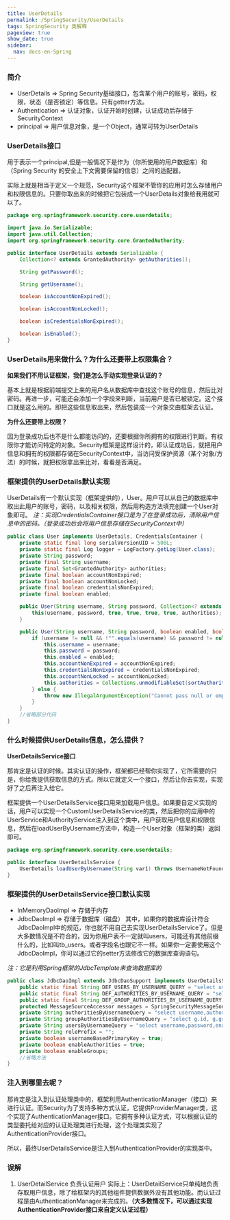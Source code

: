 ```yaml
---
title: UserDetails
permalink: /SpringSecurity/UserDetails
tags: SpringSecurity 类解释
pageview: true
show_date: true
sidebar:
  nav: docs-en-Spring
---
```

### 简介
- UserDetails => Spring Security基础接口，包含某个用户的账号，密码，权限，状态（是否锁定）等信息。只有getter方法。
- Authentication => 认证对象，认证开始时创建，认证成功后存储于SecurityContext
- principal => 用户信息对象，是一个Object，通常可转为UserDetails
### UserDetails接口
用于表示一个principal,但是一般情况下是作为（你所使用的用户数据库）和（Spring Security 的安全上下文需要保留的信息）之间的适配器。

实际上就是相当于定义一个规范，Security这个框架不管你的应用时怎么存储用户和权限信息的。只要你取出来的时候把它包装成一个UserDetails对象给我用就可以了。

```java
package org.springframework.security.core.userdetails;

import java.io.Serializable;
import java.util.Collection;
import org.springframework.security.core.GrantedAuthority;

public interface UserDetails extends Serializable {
    Collection<? extends GrantedAuthority> getAuthorities();

    String getPassword();

    String getUsername();

    boolean isAccountNonExpired();

    boolean isAccountNonLocked();

    boolean isCredentialsNonExpired();

    boolean isEnabled();
}
```
### UserDetails用来做什么？为什么还要带上权限集合？

**如果我们不用认证框架，我们是怎么手动实现登录认证的？**

基本上就是根据前端提交上来的用户名从数据库中查找这个账号的信息，然后比对密码。再进一步，可能还会添加一个字段来判断，当前用户是否已被锁定。这个接口就是这么用的。即把这些信息取出来，然后包装成一个对象交由框架去认证。

**为什么还要带上权限？**

因为登录成功后也不是什么都能访问的，还要根据你所拥有的权限进行判断。有权限你才能访问特定的对象。Security框架是这样设计的，即认证成功后，就把用户信息和拥有的权限都存储在SecurityContext中，当访问受保护资源（某个对象/方法）的时候，就把权限拿出来比对，看看是否满足。

### 框架提供的UserDetails默认实现

UserDetails有一个默认实现（框架提供的），User。用户可以从自己的数据库中取出此用户的账号，密码，以及相关权限，然后用构造方法填充创建一个User对象即可。
*注：实现CredentialsContainer接口是为了在登录成功后，清除用户信息中的密码。（登录成功后会将用户信息存储在SecurityContext中）*
```java
public class User implements UserDetails, CredentialsContainer {
    private static final long serialVersionUID = 500L;
    private static final Log logger = LogFactory.getLog(User.class);
    private String password;
    private final String username;
    private final Set<GrantedAuthority> authorities;
    private final boolean accountNonExpired;
    private final boolean accountNonLocked;
    private final boolean credentialsNonExpired;
    private final boolean enabled;

    public User(String username, String password, Collection<? extends GrantedAuthority> authorities) {
        this(username, password, true, true, true, true, authorities);
    }

    public User(String username, String password, boolean enabled, boolean accountNonExpired, boolean credentialsNonExpired, boolean accountNonLocked, Collection<? extends GrantedAuthority> authorities) {
        if (username != null && !"".equals(username) && password != null) {
            this.username = username;
            this.password = password;
            this.enabled = enabled;
            this.accountNonExpired = accountNonExpired;
            this.credentialsNonExpired = credentialsNonExpired;
            this.accountNonLocked = accountNonLocked;
            this.authorities = Collections.unmodifiableSet(sortAuthorities(authorities));
        } else {
            throw new IllegalArgumentException("Cannot pass null or empty values to constructor");
        }
    }
    //省略部分代码
}
```
### 什么时候提供UserDetails信息，怎么提供？

**UserDetailsService接口**

那肯定是认证的时候。其实认证的操作，框架都已经帮你实现了，它所需要的只是，你给我提供获取信息的方式。所以它就定义一个接口，然后让你去实现，实现好了之后再注入给它。

框架提供一个UserDetailsService接口用来加载用户信息。如果要自定义实现的话，用户可以实现一个CustomUserDetailsService的类，然后把你的应用中的UserService和AuthorityService注入到这个类中，用户获取用户信息和权限信息，然后在loadUserByUsername方法中，构造一个User对象（框架的类）返回即可。
```java
package org.springframework.security.core.userdetails;

public interface UserDetailsService {
    UserDetails loadUserByUsername(String var1) throws UsernameNotFoundException;
}
```
### 框架提供的UserDetailsService接口默认实现

- InMemoryDaoImpl => 存储于内存
- JdbcDaoImpl => 存储于数据库（磁盘）
其中，如果你的数据库设计符合JdbcDaoImpl中的规范，你也就不用自己去实现UserDetailsService了。但是大多数情况是不符合的，因为你用户表不一定就叫users，可能还有其他前缀什么的，比如叫tb_users。或者字段名也跟它不一样。如果你一定要使用这个JdbcDaoImpl，你可以通过它的setter方法修改它的数据库查询语句。

*注：它是利用Spring框架的JdbcTemplate来查询数据库的*

```java
public class JdbcDaoImpl extends JdbcDaoSupport implements UserDetailsService, MessageSourceAware {
    public static final String DEF_USERS_BY_USERNAME_QUERY = "select username,password,enabled from users where username = ?";
    public static final String DEF_AUTHORITIES_BY_USERNAME_QUERY = "select username,authority from authorities where username = ?";
    public static final String DEF_GROUP_AUTHORITIES_BY_USERNAME_QUERY = "select g.id, g.group_name, ga.authority from groups g, group_members gm, group_authorities ga where gm.username = ? and g.id = ga.group_id and g.id = gm.group_id";
    protected MessageSourceAccessor messages = SpringSecurityMessageSource.getAccessor();
    private String authoritiesByUsernameQuery = "select username,authority from authorities where username = ?";
    private String groupAuthoritiesByUsernameQuery = "select g.id, g.group_name, ga.authority from groups g, group_members gm, group_authorities ga where gm.username = ? and g.id = ga.group_id and g.id = gm.group_id";
    private String usersByUsernameQuery = "select username,password,enabled from users where username = ?";
    private String rolePrefix = "";
    private boolean usernameBasedPrimaryKey = true;
    private boolean enableAuthorities = true;
    private boolean enableGroups;
    //省略方法
}
```
### 注入到哪里去呢？

那肯定是注入到认证处理类中的，框架利用AuthenticationManager（接口）来进行认证。而Security为了支持多种方式认证，它提供ProviderManager类，这个实现了AuthenticationManager接口。它拥有多种认证方式，可以根据认证的类型委托给对应的认证处理类进行处理，这个处理类实现了AuthenticationProvider接口。

所以，最终UserDetailsService是注入到AuthenticationProvider的实现类中。
### 误解

1. UserDetailService 负责认证用户
实际上：UserDetailService只单纯地负责存取用户信息，除了给框架内的其他组件提供数据外没有其他功能。而认证过程是由AuthenticationManager来完成的。**（大多数情况下，可以通过实现AuthenticationProvider接口来自定义认证过程）**
